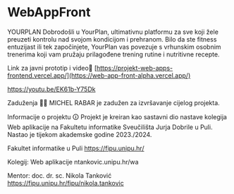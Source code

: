 # WebAppFront
YOURPLAN
Dobrodošli u YourPlan, ultimativnu platformu za sve koji žele preuzeti kontrolu nad svojom kondicijom i prehranom. Bilo da ste fitness entuzijast ili tek započinjete, YourPlan vas povezuje s vrhunskim osobnim trenerima koji vam pružaju prilagođene trening rutine i nutritivne recepte.


Link za javni prototip i video🔗
[https://projekt-web-apps-frontend.vercel.app/](https://web-app-front-alpha.vercel.app/)

https://youtu.be/EK61b-Y75Dk

Zaduženja 👨‍💻
MICHEL RABAR je zadužen za izvršavanje cijelog projekta.

Informacije o projektu 🛈
Projekt je kreiran kao sastavni dio nastave kolegija Web aplikacije na Fakultetu informatike Sveučilišta Jurja Dobrile u Puli. Nastao je tijekom akademske godine 2023./2024.

Fakultet informatike u Puli https://fipu.unipu.hr/

Kolegij: Web aplikacije ntankovic.unipu.hr/wa

Mentor: doc. dr. sc. Nikola Tanković https://fipu.unipu.hr/fipu/nikola.tankovic
